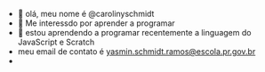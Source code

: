 - 👋 olá, meu nome é @carolinyschmidt
- 👀 Me interessdo por aprender a programar  
- 🌱 estou aprendendo a programar recentemente a linguagem do JavaScript e Scratch
- meu email de contato é yasmin.schmidt.ramos@escola.pr.gov.br
- 

<!---
carolinyschmidt/carolinyschmidt is a ✨ special ✨ repository because its `README.md` (this file) appears on your GitHub profile.
You can click the Preview link to take a look at your changes.
--->
